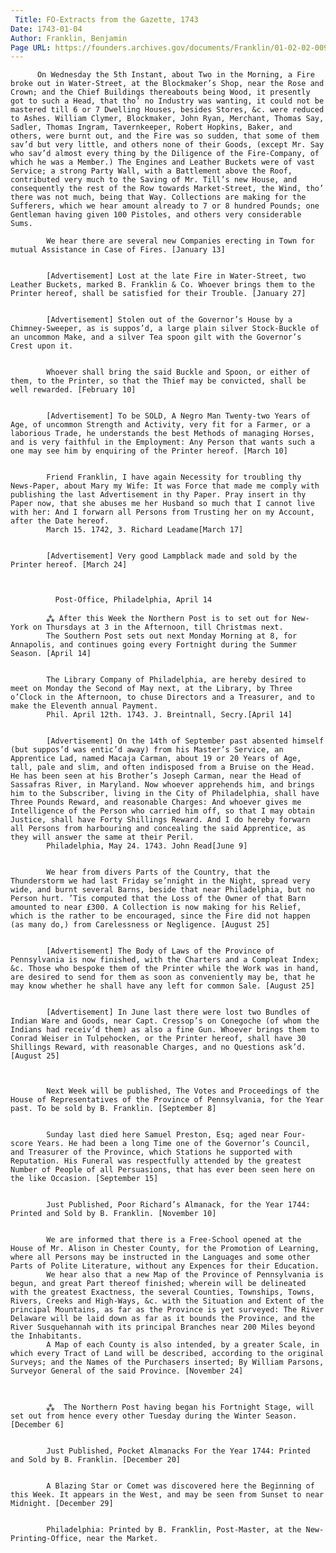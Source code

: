 ```yaml
---
 Title: FO-Extracts from the Gazette, 1743
Date: 1743-01-04
Author: Franklin, Benjamin
Page URL: https://founders.archives.gov/documents/Franklin/01-02-02-0099
---
```


          On Wednesday the 5th Instant, about Two in the Morning, a Fire broke out in Water-Street, at the Blockmaker’s Shop, near the Rose and Crown; and the Chief Buildings thereabouts being Wood, it presently got to such a Head, that tho’ no Industry was wanting, it could not be mastered till 6 or 7 Dwelling Houses, besides Stores, &c. were reduced to Ashes. William Clymer, Blockmaker, John Ryan, Merchant, Thomas Say, Sadler, Thomas Ingram, Tavernkeeper, Robert Hopkins, Baker, and others, were burnt out, and the Fire was so sudden, that some of them sav’d but very little, and others none of their Goods, (except Mr. Say who sav’d almost every thing by the Diligence of the Fire-Company, of which he was a Member.) The Engines and Leather Buckets were of vast Service; a strong Party Wall, with a Battlement above the Roof, contributed very much to the Saving of Mr. Till’s new House, and consequently the rest of the Row towards Market-Street, the Wind, tho’ there was not much, being that Way. Collections are making for the Sufferers, which we hear amount already to 7 or 8 hundred Pounds; one Gentleman having given 100 Pistoles, and others very considerable Sums.
          
            We hear there are several new Companies erecting in Town for mutual Assistance in Case of Fires. [January 13]
          
          
            [Advertisement] Lost at the late Fire in Water-Street, two Leather Buckets, marked B. Franklin & Co. Whoever brings them to the Printer hereof, shall be satisfied for their Trouble. [January 27]
          
          
            [Advertisement] Stolen out of the Governor’s House by a Chimney-Sweeper, as is suppos’d, a large plain silver Stock-Buckle of an uncommon Make, and a silver Tea spoon gilt with the Governor’s Crest upon it.
          
          
            Whoever shall bring the said Buckle and Spoon, or either of them, to the Printer, so that the Thief may be convicted, shall be well rewarded. [February 10]
          
          
            [Advertisement] To be SOLD, A Negro Man Twenty-two Years of Age, of uncommon Strength and Activity, very fit for a Farmer, or a laborious Trade, he understands the best Methods of managing Horses, and is very faithful in the Employment: Any Person that wants such a one may see him by enquiring of the Printer hereof. [March 10]
          
          
            Friend Franklin, I have again Necessity for troubling thy News-Paper, about Mary my Wife: It was Force that made me comply with publishing the last Advertisement in thy Paper. Pray insert in thy Paper now, that she abuses me her Husband so much that I cannot live with her: And I forwarn all Persons from Trusting her on my Account, after the Date hereof.
            March 15. 1742, 3. Richard Leadame[March 17]
          
          
            [Advertisement] Very good Lampblack made and sold by the Printer hereof. [March 24]
          
          
            
              Post-Office, Philadelphia, April 14
            
            ⁂ After this Week the Northern Post is to set out for New-York on Thursdays at 3 in the Afternoon, till Christmas next.
            The Southern Post sets out next Monday Morning at 8, for Annapolis, and continues going every Fortnight during the Summer Season. [April 14]
          
          
            The Library Company of Philadelphia, are hereby desired to meet on Monday the Second of May next, at the Library, by Three o’Clock in the Afternoon, to chuse Directors and a Treasurer, and to make the Eleventh annual Payment.
            Phil. April 12th. 1743. J. Breintnall, Secry.[April 14]
          
          
            [Advertisement] On the 14th of September past absented himself (but suppos’d was entic’d away) from his Master’s Service, an Apprentice Lad, named Macaja Carman, about 19 or 20 Years of Age, tall, pale and slim, and often indisposed from a Bruise on the Head. He has been seen at his Brother’s Joseph Carman, near the Head of Sassafras River, in Maryland. Now whoever apprehends him, and brings him to the Subscriber, living in the City of Philadelphia, shall have Three Pounds Reward, and reasonable Charges: And whoever gives me Intelligence of the Person who carried him off, so that I may obtain Justice, shall have Forty Shillings Reward. And I do hereby forwarn all Persons from harbouring and concealing the said Apprentice, as they will answer the same at their Peril.
            Philadelphia, May 24. 1743. John Read[June 9]
          
          
            We hear from divers Parts of the Country, that the Thunderstorm we had last Friday se’nnight in the Night, spread very wide, and burnt several Barns, beside that near Philadelphia, but no Person hurt. ’Tis computed that the Loss of the Owner of that Barn amounted to near £300. A Collection is now making for his Relief, which is the rather to be encouraged, since the Fire did not happen (as many do,) from Carelessness or Negligence. [August 25]
          
          
            [Advertisement] The Body of Laws of the Province of Pennsylvania is now finished, with the Charters and a Compleat Index; &c. Those who bespoke them of the Printer while the Work was in hand, are desired to send for them as soon as conveniently may be, that he may know whether he shall have any left for common Sale. [August 25]
          
          
            [Advertisement] In June last there were lost two Bundles of Indian Ware and Goods, near Capt. Cressop’s on Conegoche (of whom the Indians had receiv’d them) as also a fine Gun. Whoever brings them to Conrad Weiser in Tulpehocken, or the Printer hereof, shall have 30 Shillings Reward, with reasonable Charges, and no Questions ask’d. [August 25]
          
          
          
            Next Week will be published, The Votes and Proceedings of the House of Representatives of the Province of Pennsylvania, for the Year past. To be sold by B. Franklin. [September 8]
          
          
            Sunday last died here Samuel Preston, Esq; aged near Four-score Years. He had been a long Time one of the Governor’s Council, and Treasurer of the Province, which Stations he supported with Reputation. His Funeral was respectfully attended by the greatest Number of People of all Persuasions, that has ever been seen here on the like Occasion. [September 15]
          
          
            Just Published, Poor Richard’s Almanack, for the Year 1744: Printed and Sold by B. Franklin. [November 10]
          
          
            We are informed that there is a Free-School opened at the House of Mr. Alison in Chester County, for the Promotion of Learning, where all Persons may be instructed in the Languages and some other Parts of Polite Literature, without any Expences for their Education.
            We hear also that a new Map of the Province of Pennsylvania is begun, and great Part thereof finished; wherein will be delineated with the greatest Exactness, the several Counties, Townships, Towns, Rivers, Creeks and High-Ways, &c. with the Situation and Extent of the principal Mountains, as far as the Province is yet surveyed: The River Delaware will be laid down as far as it bounds the Province, and the River Susquehannah with its principal Branches near 200 Miles beyond the Inhabitants.
            A Map of each County is also intended, by a greater Scale, in which every Tract of Land will be described, according to the original Surveys; and the Names of the Purchasers inserted; By William Parsons, Surveyor General of the said Province. [November 24]
          
          
          
            ⁂  The Northern Post having began his Fortnight Stage, will set out from hence every other Tuesday during the Winter Season. [December 6]
          
          
            Just Published, Pocket Almanacks For the Year 1744: Printed and Sold by B. Franklin. [December 20]
          
          
            A Blazing Star or Comet was discovered here the Beginning of this Week. It appears in the West, and may be seen from Sunset to near Midnight. [December 29]
          
          
            Philadelphia: Printed by B. Franklin, Post-Master, at the New-Printing-Office, near the Market.
          
        
